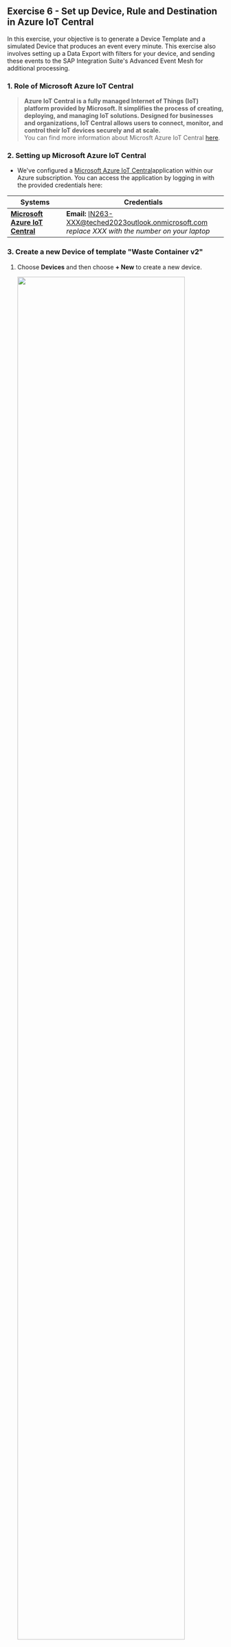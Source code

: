 ## Exercise 6 - Set up Device, Rule and Destination in Azure IoT Central    
In this exercise, your objective is to generate a Device Template and a simulated Device that produces an event every minute. This exercise also involves setting up a Data Export with filters for your device, and sending these events to the SAP Integration Suite's Advanced Event Mesh for additional processing.

### 1. Role of Microsoft Azure IoT Central    
>
>**Azure IoT Central is a fully managed Internet of Things (IoT) platform provided by Microsoft. It simplifies the process of creating, deploying, and managing IoT solutions. Designed for businesses and organizations, IoT Central allows users to connect, monitor, and control their IoT devices securely and at scale.**     
>You can find more information about Microsft Azure IoT Central [here](https://azure.microsoft.com/en-in/products/iot-central).

### 2. Setting up Microsoft Azure IoT Central

- We've configured a [Microsoft Azure IoT Central](https://industry-40.azureiotcentral.com/)application within our Azure subscription. You can access the application by logging in with the provided credentials here:

| Systems | Credentials |
|---------|-------------|
| **[Microsoft Azure IoT Central](https://industry-40.azureiotcentral.com/)** | **Email:** IN263-XXX@teched2023outlook.onmicrosoft.com <br> _replace XXX with the number on your laptop_ |

### 3. Create a new Device of template "Waste Container v2"

1. Choose **Devices** and then choose **+ New** to create a new device. 

    <img src="./images/newdevice00.jpg" width="90%" height="90%" />
    <!-- ![plot](./images/newdevice.png) -->

2. Fill the **Device name** as WC IN263-XXX , where XXX is the id in your email id. **Device ID** is auto-populated. In the **Device Template** dropdown menu, choose the device template named **Waste Container v2**. Set the **Simulate this device** toggle to **yes**  and then choose **Create**.

    <img src="./images/newdevice01.jpg" width="90%" height="90%" />

3. Once your device is created, Under the **Form** tab, configure the following values:
    ```
    Container ID: Container-IN263-XXX
    Location Id: Plant A
    Status: Working
    ```
    Your configuration should like as shown below, and then **Save**

    <img src="./images/newdevice02.jpg" width="90%" height="90%" />

4. As we have enabled simulation, the device now simulates real-time IoT device events, you can see the generated events under **Raw Data** tab.
5. 
    <img src="./images/newdevice03.jpg" width="90%" height="90%" />



### 4. Configure Data Export

During this step, you'll initially establish a Destination, outlining the connection specifics for the Advanced Event Mesh. Afterward, you'll configure a Data Export to transmit event information when the device's Fill Level drops below 30.

1. Choose **Data export**, navigate to **Destinations** and then choose **New destination**

    <img src="./images/data-export00.jpg" width="90%" height="90%" />

2. Enter following values:
    - **Name: DEST-AEM-IN263-XXX** where XXX is the id from your email id.
    - **Destination type: Webhook**
    - **Callback URL: https://{Username}:{Password}@{Secured Rest HOST}/{Topic Subscription}** where Username, Password, Secured Rest HOST, Topic Subscription are noted in exercise 2. **Note:** remove the https:// from the Secured Rest HOST before pasting. Then choose **Save**.

    <img src="./images/data-export01.jpg" width="90%" height="90%" />
       


3. Choose **Data export** and then choose **+ New Data Export** to create new Data export.

    <img src="./images/data-export02.jpg" width="90%" height="90%" />

4. Enter **EXPORT-IN263-XXX** as value where XXX is your id from email. 
   - Disable the Data export by switiching of the status 
   - In the **Type of data to export** dropdown menu, select **Telemetry** and then choose **+Filter**. 

    <img src="./images/data-export03.jpg" width="90%" height="90%" />

6. In the **Export the data if** dropdown menu, select **all of the conditions are true**. Add following filters as shown in following image:
    - **Name:** Device Template **Operator:**:Equals **Value:** Waste Container v2
    - **Name:** Filling Level **Operator:** is less than **Value**: 30
    - **Name:** Waste Container / Status **Operator:** Equals **Value**: Working  
    - **Name:** Device name **Operator:** Equals **Value**: WC-IN263-XXX, replace XXX with the id from your email (device name that you created in step 2 of Part 4)
   
    <img src="./images/data-export04.jpg" width="90%" height="90%" />

    <!-- ![plot](./images/dataexport-new.png) -->

7.  In the **Enrichments** section, choose **+Custom String** and enter the below key value pairs as shown below.
    - Application: **Industry-40**
    - System: **Azure**     
    <img src="./images/data-export05.jpg" width="90%" height="90%" />

8. In the **Enrichments** section, choose **+Property** and enter the below key value pairs as shown below.
    - ContainerID: **Waste Container v2 / Container ID**
    - DeviceName: **Device name**
    - DeviceTemplate: **Device template name**
    - Location: **Waste Container v2 / Location Id**     
    <img src="./images/data-export06.jpg" width="90%" height="90%" />

9. In the **Destinations** section, choose **+Destination** 

    <img src="./images/data-export07.jpg" width="90%" height="90%" />       

    Then select the detination created earlier in step 2 of part 5 and choose **Save**. 
    <img src="./images/data-export08.jpg" width="90%" height="90%" />    


### 6. Congratulations!

Congratulations on completing your Exercise 6! You have successfully created Device Template, Device and Data export with destination to send event to SAP Inetrgation Suite, Advanced Event Mesh. 

Let's Continue to - [Exercise 7 - Execute the End-to-End Scenario](../ex7/README.md)
